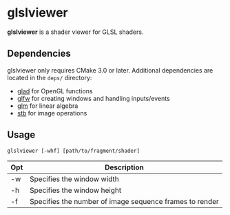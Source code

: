 glslviewer
==========

**glslviewer** is a shader viewer for GLSL shaders.

Dependencies
------------

glslviewer only requires CMake 3.0 or later. Additional dependencies are located in the `deps/` directory:

* [glad](https://github.com/Dav1dde/glad) for OpenGL functions
* [glfw](https://github.com/glfw/glfw) for creating windows and handling inputs/events
* [glm](https://github.com/g-truc/glm) for linear algebra
* [stb](https://github.com/nothings/stb) for image operations

Usage
-----

`glslviewer [-whf] [path/to/fragment/shader]`

| Opt | Description |
| --- | ----------- |
| -w | Specifies the window width |
| -h | Specifies the window height |
| -f | Specifies the number of image sequence frames to render |